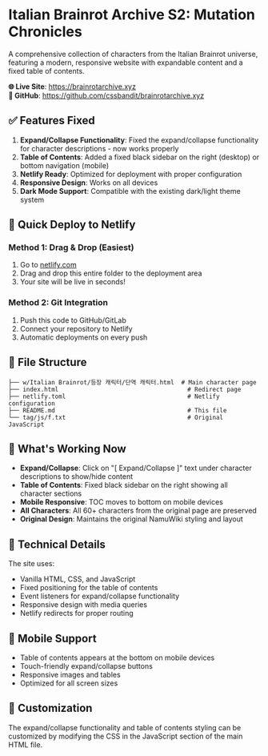 # Italian Brainrot Archive S2: Mutation Chronicles

A comprehensive collection of characters from the Italian Brainrot universe, featuring a modern, responsive website with expandable content and a fixed table of contents.

**🌐 Live Site**: https://brainrotarchive.xyz  
**📁 GitHub**: https://github.com/cssbandit/brainrotarchive.xyz

## ✅ Features Fixed

1. **Expand/Collapse Functionality**: Fixed the expand/collapse functionality for character descriptions - now works properly
2. **Table of Contents**: Added a fixed black sidebar on the right (desktop) or bottom navigation (mobile)
3. **Netlify Ready**: Optimized for deployment with proper configuration
4. **Responsive Design**: Works on all devices
5. **Dark Mode Support**: Compatible with the existing dark/light theme system

## 🚀 Quick Deploy to Netlify

### Method 1: Drag & Drop (Easiest)
1. Go to [netlify.com](https://netlify.com)
2. Drag and drop this entire folder to the deployment area
3. Your site will be live in seconds!

### Method 2: Git Integration
1. Push this code to GitHub/GitLab
2. Connect your repository to Netlify
3. Automatic deployments on every push

## 📁 File Structure

```
├── w/Italian Brainrot/등장 캐릭터/단역 캐릭터.html  # Main character page
├── index.html                                    # Redirect page
├── netlify.toml                                  # Netlify configuration
├── README.md                                     # This file
└── tag/js/f.txt                                  # Original JavaScript
```

## 🎯 What's Working Now

- **Expand/Collapse**: Click on "[ Expand/Collapse ]" text under character descriptions to show/hide content
- **Table of Contents**: Fixed black sidebar on the right showing all character sections
- **Mobile Responsive**: TOC moves to bottom on mobile devices
- **All Characters**: All 60+ characters from the original page are preserved
- **Original Design**: Maintains the original NamuWiki styling and layout

## 🔧 Technical Details

The site uses:
- Vanilla HTML, CSS, and JavaScript
- Fixed positioning for the table of contents
- Event listeners for expand/collapse functionality
- Responsive design with media queries
- Netlify redirects for proper routing

## 📱 Mobile Support

- Table of contents appears at the bottom on mobile devices
- Touch-friendly expand/collapse buttons
- Responsive images and tables
- Optimized for all screen sizes

## 🎨 Customization

The expand/collapse functionality and table of contents styling can be customized by modifying the CSS in the JavaScript section of the main HTML file.
